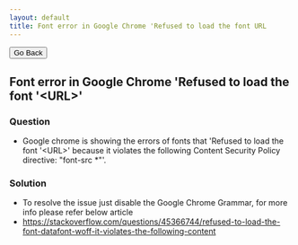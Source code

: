 ```yaml
---
layout: default
title: Font error in Google Chrome 'Refused to load the font URL
---
```

<div class="backtoprevpage">
  <button id="backButton">Go Back</button>
</div>
<div class="page-title">
  <h2>Font error in Google Chrome 'Refused to load the font '&lt;URL&gt;'</h2>
</div>
<div class="sub-section">
  <div class="sub-title">
    <h3>
      <span>Question</span>
    </h3>
  </div>
  <div class="section-content">
    <ul class="subinfo-badges">
      <li>Google chrome is showing the errors of fonts that 'Refused to load the font '&lt;URL&gt;' because it violates the following Content Security Policy directive: "font-src *"'.</li>
    </ul>
  </div>
</div> 
<div class="sub-section">
  <div class="sub-title">
    <h3>
      <span>Solution</span>
    </h3>
  </div>
  <div class="section-content">
    <ul class="subinfo-badges">
      <li>To resolve the issue just disable the Google Chrome Grammar, for more info  please refer below article</li>
      <li>
        <a href="https://stackoverflow.com/questions/45366744/refused-to-load-the-font-datafont-woff-it-violates-the-following-content" target="_blank">https://stackoverflow.com/questions/45366744/refused-to-load-the-font-datafont-woff-it-violates-the-following-content</a>
      </li>
    </ul>
  </div>
</div>